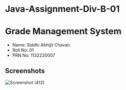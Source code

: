 # Java-Assignment-Div-B-01
# Grade Management System

- Name: Siddhi Abhijit Chavan
- Roll No: 01
- PRN No: 1132220007

## Screenshots

![Screenshot (412)](https://user-images.githubusercontent.com/114715354/203212868-f8addb9a-a184-4c17-86d2-804e16b8c58b.png)




